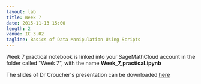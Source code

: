 ```yaml
---
layout: lab
title: Week 7
date: 2015-11-13 15:00
length: 2
venue: IC 3.02
tagline: Basics of Data Manipulation Using Scripts
---
```


Week 7 practical notebook is linked into your SageMathCloud account in the folder called "Week 7", with the name **Week_7_practical.ipynb**

The slides of Dr Croucher's presentation can be downloaded [here](http://opendsi.cc/bioinformatics/assets/Practical_talk_Wk7.pdf) 
